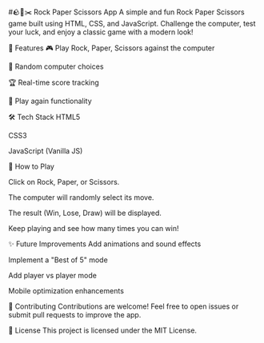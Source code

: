 #🪨📄✂️ Rock Paper Scissors App
A simple and fun Rock Paper Scissors game built using HTML, CSS, and JavaScript. Challenge the computer, test your luck, and enjoy a classic game with a modern look!

🚀 Features
🎮 Play Rock, Paper, Scissors against the computer

🤖 Random computer choices

🏆 Real-time score tracking

🔄 Play again functionality

🛠️ Tech Stack
HTML5

CSS3

JavaScript (Vanilla JS)

📝 How to Play

Click on Rock, Paper, or Scissors.

The computer will randomly select its move.

The result (Win, Lose, Draw) will be displayed.

Keep playing and see how many times you can win!


✨ Future Improvements
Add animations and sound effects

Implement a "Best of 5" mode

Add player vs player mode

Mobile optimization enhancements


🤝 Contributing
Contributions are welcome! Feel free to open issues or submit pull requests to improve the app.

📄 License
This project is licensed under the MIT License.
